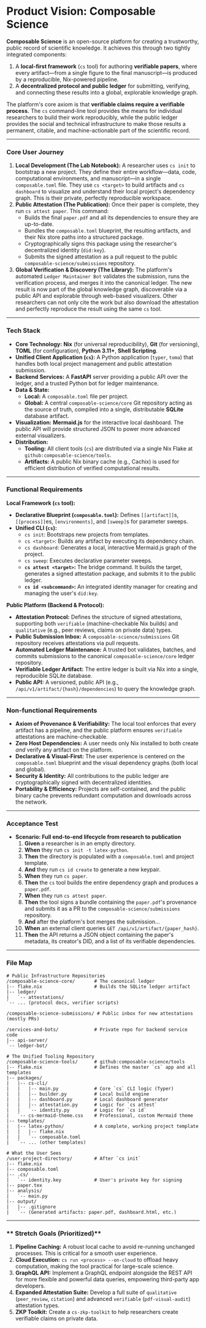 # **Product Vision: Composable Science**

**Composable Science** is an open-source platform for creating a trustworthy, public record of scientific knowledge. It achieves this through two tightly integrated components:

1.  A **local-first framework** (`cs` tool) for authoring **verifiable papers**, where every artifact—from a single figure to the final manuscript—is produced by a reproducible, Nix-powered pipeline.
2.  A **decentralized protocol and public ledger** for submitting, verifying, and connecting these results into a global, explorable knowledge graph.

The platform's core axiom is that **verifiable claims require a verifiable process.** The `cs` command-line tool provides the means for individual researchers to build their work reproducibly, while the public ledger provides the social and technical infrastructure to make those results a permanent, citable, and machine-actionable part of the scientific record.

---

### **Core User Journey**

1.  **Local Development (The Lab Notebook):** A researcher uses `cs init` to bootstrap a new project. They define their entire workflow—data, code, computational environments, and manuscript—in a single `composable.toml` file. They use `cs <target>` to build artifacts and `cs dashboard` to visualize and understand their local project's dependency graph. This is their private, perfectly reproducible workspace.
2.  **Public Attestation (The Publication):** Once their paper is complete, they run `cs attest paper`. This command:
    *   Builds the final `paper.pdf` and all its dependencies to ensure they are up-to-date.
    *   Bundles the `composable.toml` blueprint, the resulting artifacts, and their Nix store paths into a structured package.
    *   Cryptographically signs this package using the researcher's decentralized identity (`did:key`).
    *   Submits the signed attestation as a pull request to the public `composable-science/submissions` repository.
3.  **Global Verification & Discovery (The Library):** The platform's automated `Ledger Maintainer Bot` validates the submission, runs the verification process, and merges it into the canonical ledger. The new result is now part of the global knowledge graph, discoverable via a public API and explorable through web-based visualizers. Other researchers can not only cite the work but also download the attestation and perfectly reproduce the result using the same `cs` tool.

---

### **Tech Stack**

*   **Core Technology:** **Nix** (for universal reproducibility), **Git** (for versioning), **TOML** (for configuration), **Python 3.11+**, **Shell Scripting**.
*   **Unified Client Application (`cs`):** A Python application (`typer`, `toma`) that handles both local project management and public attestation submission.
*   **Backend Services:** A **FastAPI** server providing a public API over the ledger, and a trusted Python bot for ledger maintenance.
*   **Data & State:**
    *   **Local:** A `composable.toml` file per project.
    *   **Global:** A central `composable-science/core` Git repository acting as the source of truth, compiled into a single, distributable **SQLite** database artifact.
*   **Visualization:** **Mermaid.js** for the interactive local dashboard. The public API will provide structured JSON to power more advanced external visualizers.
*   **Distribution:**
    *   **Tooling:** All client tools (`cs`) are distributed via a single Nix Flake at `github:composable-science/tools`.
    *   **Artifacts:** A public Nix binary cache (e.g., Cachix) is used for efficient distribution of verified computational results.

---

### **Functional Requirements**

**Local Framework (`cs` tool):**
*   **Declarative Blueprint (`composable.toml`):** Defines `[[artifact]]`s, `[[process]]`es, `[environments]`, and `[sweep]`s for parameter sweeps.
*   **Unified CLI (`cs`):**
    *   `cs init`: Bootstraps new projects from templates.
    *   `cs <target>`: Builds any artifact by executing its dependency chain.
    *   `cs dashboard`: Generates a local, interactive Mermaid.js graph of the project.
    *   `cs sweep`: Executes declarative parameter sweeps.
    *   **`cs attest <target>`:** The bridge command. It builds the target, generates a signed attestation package, and submits it to the public ledger.
    *   **`cs id <subcommand>`:** An integrated identity manager for creating and managing the user's `did:key`.

**Public Platform (Backend & Protocol):**
*   **Attestation Protocol:** Defines the structure of signed attestations, supporting both `verifiable` (machine-checkable Nix builds) and `qualitative` (e.g., peer reviews, claims on private data) types.
*   **Public Submission Inbox:** A `composable-science/submissions` Git repository receives attestations via pull requests.
*   **Automated Ledger Maintenance:** A trusted bot validates, batches, and commits submissions to the canonical `composable-science/core` ledger repository.
*   **Verifiable Ledger Artifact:** The entire ledger is built via Nix into a single, reproducible SQLite database.
*   **Public API:** A versioned, public API (e.g., `/api/v1/artifact/{hash}/dependencies`) to query the knowledge graph.

---

### **Non-functional Requirements**

*   **Axiom of Provenance & Verifiability:** The local tool enforces that every artifact has a pipeline, and the public platform ensures `verifiable` attestations are machine-checkable.
*   **Zero Host Dependencies:** A user needs only Nix installed to both create *and* verify any artifact on the platform.
*   **Declarative & Visual-First:** The user experience is centered on the `composable.toml` blueprint and the visual dependency graphs (both local and global).
*   **Security & Identity:** All contributions to the public ledger are cryptographically signed with decentralized identities.
*   **Portability & Efficiency:** Projects are self-contained, and the public binary cache prevents redundant computation and downloads across the network.

---

### **Acceptance Test**

*   **Scenario: Full end-to-end lifecycle from research to publication**
    1.  **Given** a researcher is in an empty directory.
    2.  **When** they run `cs init -t latex-python`.
    3.  **Then** the directory is populated with a `composable.toml` and project template.
    4.  **And** they run `cs id create` to generate a new keypair.
    5.  **When** they run `cs paper`.
    6.  **Then** the `cs` tool builds the entire dependency graph and produces a `paper.pdf`.
    7.  **When** they run `cs attest paper`.
    8.  **Then** the tool signs a bundle containing the `paper.pdf`'s provenance and submits it as a PR to the `composable-science/submissions` repository.
    9.  **And** after the platform's bot merges the submission...
    10. **When** an external client queries `GET /api/v1/artifact/{paper_hash}`.
    11. **Then** the API returns a JSON object containing the paper's metadata, its creator's DID, and a list of its verifiable dependencies.

---

### **File Map**

```
# Public Infrastructure Repositories
/composable-science-core/       # The canonical ledger
|-- flake.nix                   # Builds the SQLite ledger artifact
|-- ledger/
|   `-- attestations/
`-- ... (protocol docs, verifier scripts)

/composable-science-submissions/ # Public inbox for new attestations (mostly PRs)

/services-and-bots/             # Private repo for backend service code
|-- api-server/
`-- ledger-bot/

# The Unified Tooling Repository
/composable-science-tools/      # github:composable-science/tools
|-- flake.nix                   # Defines the master `cs` app and all templates
|-- packages/
|   |-- cs-cli/
|   |   |-- main.py             # Core `cs` CLI logic (Typer)
|   |   |-- builder.py          # Local build engine
|   |   |-- dashboard.py        # Local dashboard generator
|   |   |-- attestation.py      # Logic for `cs attest`
|   |   `-- identity.py         # Logic for `cs id`
|   `-- cs-mermaid-theme.css    # Professional, custom Mermaid theme
|-- templates/
|   |-- latex-python/           # A complete, working project template
|   |   |-- flake.nix
|   |   `-- composable.toml
|   `-- ... (other templates)

# What the User Sees
/user-project-directory/        # After `cs init`
|-- flake.nix
|-- composable.toml
|-- .cs/
|   `-- identity.key            # User's private key for signing
|-- paper.tex
|-- analysis/
|   `-- main.py
|-- output/
|   |-- .gitignore
|   `-- (Generated artifacts: paper.pdf, dashboard.html, etc.)
```

---

### ** Stretch Goals (Prioritized)**

1.  **Pipeline Caching:** A robust local cache to avoid re-running unchanged processes. This is critical for a smooth user experience.
2.  **Cloud Execution:** `cs run <process> --on-cloud` to offload heavy computation, making the tool practical for large-scale science.
3.  **GraphQL API:** Implement a GraphQL endpoint alongside the REST API for more flexible and powerful data queries, empowering third-party app developers.
4.  **Expanded Attestation Suite:** Develop a full suite of `qualitative` (`peer_review`, `citation`) and advanced `verifiable` (`pdf-visual-audit`) attestation types.
5.  **ZKP Toolkit:** Create a `cs-zkp-toolkit` to help researchers create verifiable claims on private data.